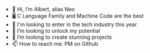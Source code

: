 - 👋 Hi, I’m Albert, alias Neo
- 🖥️ C Language Family and Machine Code are the best
- 🤝 I'm looking to enter in the tech industry this year
- 👀 I’m looking to unlock my potential
- 📜 I’m looking to create stunning projects
- 📫 How to reach me: PM on Github

<!---
Neo802/Neo802 is a ✨ special ✨ repository because its `README.md` (this file) appears on your GitHub profile.
You can click the Preview link to take a look at your changes.
--->
